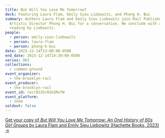 ```yaml
---
title: But Will You Love Me Tomorrow?
deck: Featuring Laura Flam, Emily Sieu Liebowitz, and Phong H. Bui
summary: Authors Laura Flam and Emily Sieu Liebowitz join Rail Publisher and
  Artistic Director Phong H. Bui for a conversation. We conclude with a poetry
  reading by Liebowitz.
people:
  - person: emily-sieu-liebowitz
  - person: laura-flam
  - person: phong-h-bui
date: 2023-12-14T13:00:00-0500
end_date: 2023-12-14T14:30:00-0500
series: 963
collections:
  - common-ground
event_organizer:
  - the-brooklyn-rail
event_producer:
  - the-brooklyn-rail
event_id: recr822hr0Sk5MxTW
event_platform:
  - zoom
soldout: false
---
```

[G﻿et your copy of *But Will You Love Me Tomorrow: An Oral History of 60s Girl Groups* by Laura Flam and Emily Sieu Liebowitz (Hachette Books, 2023) →](https://www.hachettebookgroup.com/titles/laura-flam/but-will-you-love-me-tomorrow/9780306829772/?lens=hachette-books)